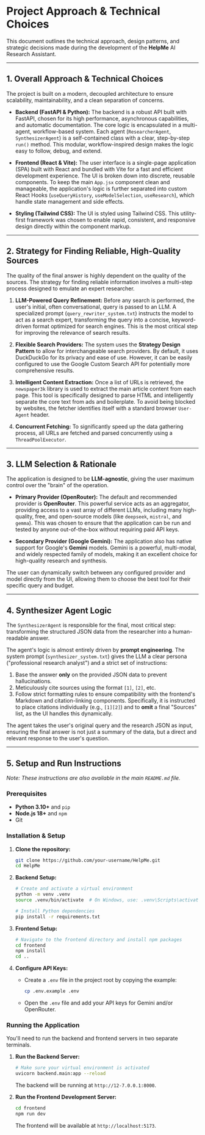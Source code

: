 # Project Approach & Technical Choices

This document outlines the technical approach, design patterns, and strategic decisions made during the development of the **HelpMe** AI Research Assistant.

---

## 1. Overall Approach & Technical Choices

The project is built on a modern, decoupled architecture to ensure scalability, maintainability, and a clean separation of concerns.

-   **Backend (FastAPI & Python):** The backend is a robust API built with FastAPI, chosen for its high performance, asynchronous capabilities, and automatic documentation. The core logic is encapsulated in a multi-agent, workflow-based system. Each agent (`ResearcherAgent`, `SynthesizerAgent`) is a self-contained class with a clear, step-by-step `run()` method. This modular, workflow-inspired design makes the logic easy to follow, debug, and extend.

-   **Frontend (React & Vite):** The user interface is a single-page application (SPA) built with React and bundled with Vite for a fast and efficient development experience. The UI is broken down into discrete, reusable components. To keep the main `App.jsx` component clean and manageable, the application's logic is further separated into custom React Hooks (`useQueryHistory`, `useModelSelection`, `useResearch`), which handle state management and side effects.

-   **Styling (Tailwind CSS):** The UI is styled using Tailwind CSS. This utility-first framework was chosen to enable rapid, consistent, and responsive design directly within the component markup.

---

## 2. Strategy for Finding Reliable, High-Quality Sources

The quality of the final answer is highly dependent on the quality of the sources. The strategy for finding reliable information involves a multi-step process designed to emulate an expert researcher.

1.  **LLM-Powered Query Refinement:** Before any search is performed, the user's initial, often conversational, query is passed to an LLM. A specialized prompt (`query_rewriter_system.txt`) instructs the model to act as a search expert, transforming the query into a concise, keyword-driven format optimized for search engines. This is the most critical step for improving the relevance of search results.

2.  **Flexible Search Providers:** The system uses the **Strategy Design Pattern** to allow for interchangeable search providers. By default, it uses DuckDuckGo for its privacy and ease of use. However, it can be easily configured to use the Google Custom Search API for potentially more comprehensive results.

3.  **Intelligent Content Extraction:** Once a list of URLs is retrieved, the `newspaper3k` library is used to extract the main article content from each page. This tool is specifically designed to parse HTML and intelligently separate the core text from ads and boilerplate. To avoid being blocked by websites, the fetcher identifies itself with a standard browser `User-Agent` header.

4.  **Concurrent Fetching:** To significantly speed up the data gathering process, all URLs are fetched and parsed concurrently using a `ThreadPoolExecutor`.

---

## 3. LLM Selection & Rationale

The application is designed to be **LLM-agnostic**, giving the user maximum control over the "brain" of the operation.

-   **Primary Provider (OpenRouter):** The default and recommended provider is **OpenRouter**. This powerful service acts as an aggregator, providing access to a vast array of different LLMs, including many high-quality, free, and open-source models (like `deepseek`, `mistral`, and `gemma`). This was chosen to ensure that the application can be run and tested by anyone out-of-the-box without requiring paid API keys.

-   **Secondary Provider (Google Gemini):** The application also has native support for Google's **Gemini** models. Gemini is a powerful, multi-modal, and widely respected family of models, making it an excellent choice for high-quality research and synthesis.

The user can dynamically switch between any configured provider and model directly from the UI, allowing them to choose the best tool for their specific query and budget.

---

## 4. Synthesizer Agent Logic

The `SynthesizerAgent` is responsible for the final, most critical step: transforming the structured JSON data from the researcher into a human-readable answer.

The agent's logic is almost entirely driven by **prompt engineering**. The system prompt (`synthesizer_system.txt`) gives the LLM a clear persona ("professional research analyst") and a strict set of instructions:
1.  Base the answer **only** on the provided JSON data to prevent hallucinations.
2.  Meticulously cite sources using the format `[1]`, `[2]`, etc.
3.  Follow strict formatting rules to ensure compatibility with the frontend's Markdown and citation-linking components. Specifically, it is instructed to place citations individually (e.g., `[1][2]`) and to **omit** a final "Sources" list, as the UI handles this dynamically.

The agent takes the user's original query and the research JSON as input, ensuring the final answer is not just a summary of the data, but a direct and relevant response to the user's question.

---

## 5. Setup and Run Instructions

*Note: These instructions are also available in the main `README.md` file.*

### Prerequisites

-   **Python 3.10+** and `pip`
-   **Node.js 18+** and `npm`
-   Git

### Installation & Setup

1.  **Clone the repository:**
    ```sh
    git clone https://github.com/your-username/HelpMe.git
    cd HelpMe
    ```

2.  **Backend Setup:**
    ```sh
    # Create and activate a virtual environment
    python -m venv .venv
    source .venv/bin/activate  # On Windows, use: .venv\Scripts\activate

    # Install Python dependencies
    pip install -r requirements.txt
    ```

3.  **Frontend Setup:**
    ```sh
    # Navigate to the frontend directory and install npm packages
    cd frontend
    npm install
    cd .. 
    ```

4.  **Configure API Keys:**
    -   Create a `.env` file in the project root by copying the example:
        ```sh
        cp .env.example .env
        ```
    -   Open the `.env` file and add your API keys for Gemini and/or OpenRouter.

### Running the Application

You'll need to run the backend and frontend servers in two separate terminals.

1.  **Run the Backend Server:**
    ```sh
    # Make sure your virtual environment is activated
    uvicorn backend.main:app --reload
    ```
    The backend will be running at `http://12-7.0.0.1:8000`.

2.  **Run the Frontend Development Server:**
    ```sh
    cd frontend
    npm run dev
    ```
    The frontend will be available at `http://localhost:5173`.